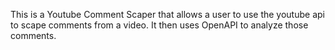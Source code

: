This is a Youtube Comment Scaper that allows a user to use the youtube api to scape comments from a video. It then uses OpenAPI to analyze those comments.
